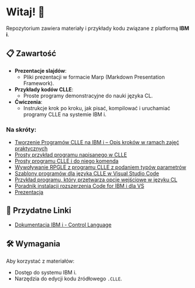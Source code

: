 # Witaj! 👋

Repozytorium zawiera materiały i przykłady kodu związane z platformą **IBM i**.

## 📋 Zawartość
- **Prezentacje slajdów**:
  - Pliki prezentacji w formacie Marp (Markdown Presentation Framework).
- **Przykłady kodów CLLE**:
  - Proste programy demonstracyjne do nauki języka CL.
- **Ćwiczenia**:
  - Instrukcje krok po kroku, jak pisać, kompilować i uruchamiać programy CLLE na systemie IBM i.

### Na skróty:
- [Tworzenie Programów CLLE na IBM i – Opis kroków w ramach zajęć praktycznych](https://github.com/ako74programmer/clle-prezentacja)
- [Prosty przykład programu napisanego w CLLE](https://github.com/ako74programmer/msgtestcl)
- [Prosty programu CLLE i do niego komenda](https://github.com/ako74programmer/msgtestcmd)
- [Wywoływanie RPGLE z programu CLLE z podaniem typów parametrów](https://github.com/ako74programmer/clle-rpgile-param)
- [Szablony programów dla języka CLLE w Visual Studio Code](https://github.com/ako74programmer/rpgpgm-vsc-templates)
- [Przykład programu, który przetwarza opcje wejściowe w języku CL](https://github.com/ako74programmer/cl-option-processor)
- [Poradnik instalacji rozszerzenia Code for IBM i dla VS](https://github.com/ako74programmer/ibmi-vscode-tutorial)
- [Prezentacja](https://github.com/ako74programmer/clle-prezentacja/blob/main/demo-prezentacja.md)

  
## 📌 Przydatne Linki
- [Dokumentacja IBM i - Control Language](https://www.ibm.com/docs/en/i/latest?topic=reference-control-language-operations)

## 🛠️ Wymagania
Aby korzystać z materiałów:
- Dostęp do systemu IBM i.
- Narzędzia do edycji kodu źródłowego `.CLLE`.


